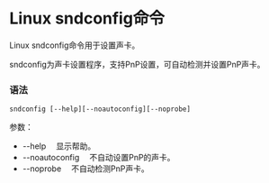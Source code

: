 # Linux sndconfig命令

Linux sndconfig命令用于设置声卡。

sndconfig为声卡设置程序，支持PnP设置，可自动检测并设置PnP声卡。

### 语法

    sndconfig [--help][--noautoconfig][--noprobe]

参数：

- --help 　显示帮助。
- --noautoconfig 　不自动设置PnP的声卡。
- --noprobe 　不自动检测PnP声卡。